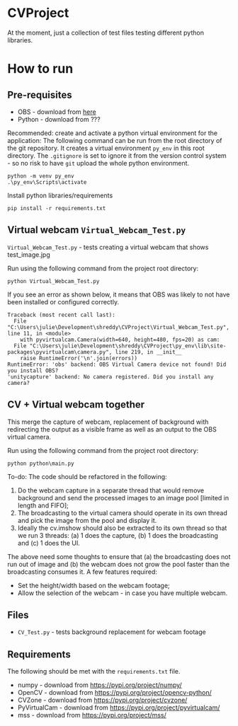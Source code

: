 # CVProject

At the moment, just a collection of test files testing different python libraries. 

# How to run
## Pre-requisites
* OBS - download from [here](https://obsproject.com/download)
* Python - download from ???

Recommended: create and activate a python virtual environment for the application:
The following command can be run from the root directory of the git repository. 
It creates a virtual environment `py_env` in this root directory. The `.gitignore`
is set to ignore it from the version control system - so no risk to have `git` upload
the whole python environment.

```
python -m venv py_env
.\py_env\Scripts\activate
```

Install python libraries/requirements

```
pip install -r requirements.txt
```

## Virtual webcam `Virtual_Webcam_Test.py`
`Virtual_Webcam_Test.py` - tests creating a virtual webcam that shows test_image.jpg

Run using the following command from the project root directory:

```
python Virtual_Webcam_Test.py
```

If you see an error as shown below, it means that OBS was likely to not have been installed or 
configured correctly.

```
Traceback (most recent call last):
  File "C:\Users\julie\Development\shreddy\CVProject\Virtual_Webcam_Test.py", line 11, in <module>
    with pyvirtualcam.Camera(width=640, height=480, fps=20) as cam:
  File "C:\Users\julie\Development\shreddy\CVProject\py_env\lib\site-packages\pyvirtualcam\camera.py", line 219, in __init__
    raise RuntimeError('\n'.join(errors))
RuntimeError: 'obs' backend: OBS Virtual Camera device not found! Did you install OBS?
'unitycapture' backend: No camera registered. Did you install any camera?
```

## CV + Virtual webcam together
This merge the capture of webcam, replacement of background with redirecting the output as a visible frame as well as an output to the OBS virtual camera.

Run using the following command from the project root directory:

```
python python\main.py
```

To-do: The code should be refactored in the following:
1. Do the webcam capture in a separate thread that would remove background and send the processed images to an image pool [limited in length and FIFO];
2. The broadcasting to the virtual camera should operate in its own thread and pick the image from the pool and display it.
3. Ideally the cv.imshow should also be extracted to its own thread so that we run 3 threads: (a) 1 does the capture, (b) 1 does the broadcasting and (c) 1 does the UI.

The above need some thoughts to ensure that (a) the broadcasting does not run out of image and (b) the webcam does not grow the pool faster than the broadcasting consumes it. A few features required:
* Set the height/width based on the webcam footage;
* Allow the selection of the webcam - in case you have multiple webcam.


## Files
* `CV_Test.py` - tests background replacement for webcam footage

## Requirements
The following should be met with the `requirements.txt` file.
* numpy - download from https://pypi.org/project/numpy/
* OpenCV - download from https://pypi.org/project/opencv-python/
* CVZone - download from https://pypi.org/project/cvzone/
* PyVirtualCam - download from https://pypi.org/project/pyvirtualcam/
* mss - download from https://pypi.org/project/mss/
